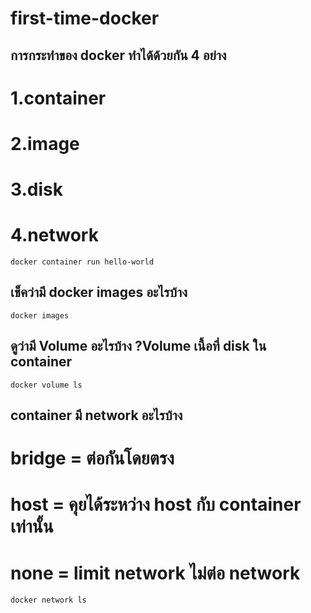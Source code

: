 # first-time-docker
## การกระทำของ docker ทำได้ด้วยกัน 4 อย่าง
# 1.container
# 2.image
# 3.disk
# 4.network
    docker container run hello-world
## เช็คว่ามี docker images อะไรบ้าง
    docker images
## ดูว่ามี Volume อะไรบ้าง ?Volume เนื้อที่ disk ใน container
    docker volume ls
## container มี network อะไรบ้าง
# bridge = ต่อกันโดยตรง
# host =  คุยได้ระหว่าง host กับ container เท่านั้น
# none = limit network ไม่ต่อ network
    docker network ls
